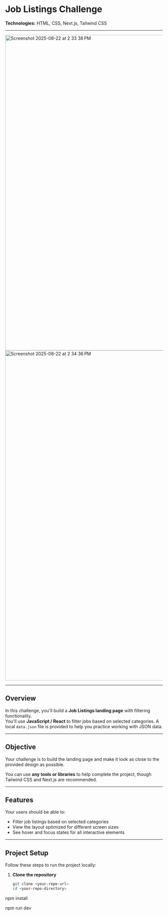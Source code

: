 # Job Listings Challenge

**Technologies:** HTML, CSS, Next.js, Tailwind CSS

---

<img width="2129" height="1005" alt="Screenshot 2025-08-22 at 2 33 38 PM" src="https://github.com/user-attachments/assets/a455f46a-9160-4dbc-9f01-013663737af7" />
<img width="2156" height="1052" alt="Screenshot 2025-08-22 at 2 34 36 PM" src="https://github.com/user-attachments/assets/597f481a-3922-4912-99bb-fa99459cda90" />

---

## Overview

In this challenge, you'll build a **Job Listings landing page** with filtering functionality.  
You'll use **JavaScript / React** to filter jobs based on selected categories. A local `data.json` file is provided to help you practice working with JSON data.

---

## Objective

Your challenge is to build the landing page and make it look as close to the provided design as possible.  

You can use **any tools or libraries** to help complete the project, though Tailwind CSS and Next.js are recommended.

---

## Features

Your users should be able to:

- Filter job listings based on selected categories  
- View the layout optimized for different screen sizes  
- See hover and focus states for all interactive elements  

---

## Project Setup

Follow these steps to run the project locally:

1. **Clone the repository**  
   ```bash
   git clone <your-repo-url>
   cd <your-repo-directory>
npm install

npm run dev
